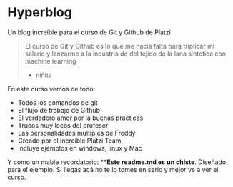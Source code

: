 # Hyperblog
Un blog increíble para el curso de Git y Github de Platzi
>El curso de Git y Github es lo que me hacia falta para triplicar mi salario y lanzarme a la industria de del tejido de la lana sintetica con machine learning
>- niñita

En este curso vemos de todo:
* Todos los comandos de git
* El flujo de trabajo de Github
* El verdadero amor por la buenas practicas
* Trucos muy locos del profesor
* Las personalidades multiples de Freddy
* Creado por el increible Platzi Team
* Incluye ejemplos en windows, linux y Mac

Y como un mable recordatorio: ****Este readme.md es un chiste**. Diseñado para el ejemplo. Si llegas acá  no te lo tomes en serio y mejor ve a ver el curso.
